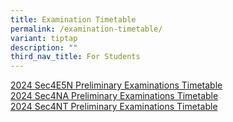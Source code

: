 ```yaml
---
title: Examination Timetable
permalink: /examination-timetable/
variant: tiptap
description: ""
third_nav_title: For Students
---
```

<p><a href="/files/2024_Sec4E5N_Preliminary_Examinations_Timetable.pdf" rel="noopener noreferrer nofollow" target="_blank">2024 Sec4E5N Preliminary Examinations Timetable</a>
<br><a href="/files/2024_Sec4NA_Preliminary_Examinations_Timetable.pdf" rel="noopener noreferrer nofollow" target="_blank">2024 Sec4NA Preliminary Examinations Timetable</a>
<br><a href="/files/2024_Sec4NT_Preliminary_Examinations_Timetable.pdf" rel="noopener noreferrer nofollow" target="_blank">2024 Sec4NT Preliminary Examinations Timetable</a>
</p>
<p></p>